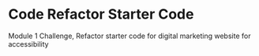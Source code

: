 # Code Refactor Starter Code
Module 1 Challenge, Refactor starter code for digital marketing website for accessibility

